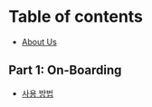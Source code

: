 # Table of contents

* [About Us](README.md)

## Part 1: On-Boarding
* [사용 방법](On-Boarding/initial-page.md)
